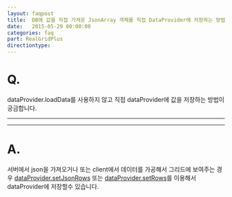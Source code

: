 ```yaml
---
layout: faqpost
title:  DB에 값을 직접 가져온 JsonArray 객체를 직접 DataProvider에 저장하는 방법이 있을까요?
date:   2015-05-29 00:00:00
categories: faq
part: RealGridPlus
directiontype: 
---
```


# Q.

dataProvider.loadData를 사용하지 않고 직접 dataProvider에 값을 저장하는 방법이 궁금합니다.

---
***

# A.

서버에서 json을 가져오거나 또는 client에서 데이터를 가공해서 그리드에 보여주는 경우 [dataProvider.setJsonRows](/api/LocalDataProvider/setJsonRows) 또는 [dataProvider.setRows](/api/LocalDataProvider/setRows)를 이용해서 dataProvider에 저장할수 있습니다.


